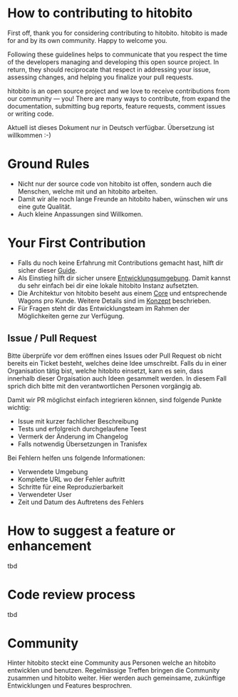 # How to contributing to hitobito

First off, thank you for considering contributing to hitobito. hitobito is made for and by its own community. Happy to welcome you.

Following these guidelines helps to communicate that you respect the time of the developers managing and developing this open source project. In return, they should reciprocate that respect in addressing your issue, assessing changes, and helping you finalize your pull requests.

hitobito is an open source project and we love to receive contributions from our community — you! There are many ways to contribute, from expand the documentation, submitting bug reports, feature requests, comment issues or writing code.

Aktuell ist dieses Dokument nur in Deutsch verfügbar. Übersetzung ist willkommen :-)

# Ground Rules

* Nicht nur der source code von hitobito ist offen, sondern auch die Menschen, welche mit und an hitobito arbeiten.
* Damit wir alle noch lange Freunde an hitobito haben, wünschen wir uns eine gute Qualität.
* Auch kleine Anpassungen sind Willkomen.

# Your First Contribution

* Falls du noch keine Erfahrung mit Contributions gemacht hast, hilft dir sicher dieser [Guide](https://github.com/firstcontributions/first-contributions).
* Als Einstieg hilft dir sicher unsere [Entwicklungsumgebung](https://github.com/hitobito/development). Damit kannst du sehr einfach bei dir eine lokale hitobito Instanz aufsetzten. 
* Die Architektur von hitobito beseht aus einem [Core](https://github.com/hitobito/hitobito) und entsprechende Wagons pro Kunde. Weitere Details sind im [Konzept](https://github.com/hitobito/hitobito/blob/master/doc/development/04_wagons.md) beschrieben.
* Für Fragen steht dir das Entwicklungsteam im Rahmen der Möglichkeiten gerne zur Verfügung.


## Issue / Pull Request

Bitte überprüfe vor dem eröffnen eines Issues oder Pull Request ob nicht bereits ein Ticket besteht, welches deine Idee umschreibt. Falls du in einer Organisation tätig bist, welche hitobito einsetzt, kann es sein, dass innerhalb dieser Orgaisation auch Ideen gesammelt werden.
In diesem Fall sprich dich bitte mit den verantwortlichen Personen vorgängig ab.

Damit wir PR möglichst einfach integrieren können, sind folgende Punkte wichtig:
* Issue mit kurzer fachlicher Beschreibung
* Tests und erfolgreich durchgelaufene Teest
* Vermerk der Änderung im Changelog
* Falls notwendig Übersetzungen in Tranisfex

Bei Fehlern helfen uns folgende Informationen:
* Verwendete Umgebung
* Komplette URL wo der Fehler auftritt
* Schritte für eine Reproduzierbarkeit
* Verwendeter User
* Zeit und Datum des Auftretens des Fehlers

# How to suggest a feature or enhancement
tbd

# Code review process
tbd

# Community
Hinter hitobito steckt eine Community aus Personen welche an hitobito entwicklen und benutzen. 
Regelmässige Treffen bringen die Community zusammen und hitobito weiter. Hier werden auch gemeinsame, zukünftige Entwicklungen und Features besprochren.
